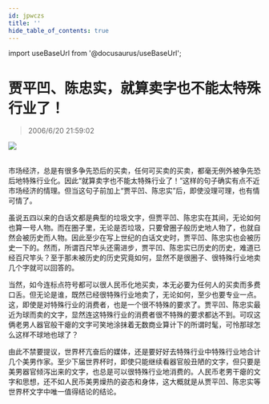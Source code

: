 ```yaml
---
id: jpwczs
title: ''
hide_table_of_contents: true
---
```


import useBaseUrl from '@docusaurus/useBaseUrl';

# 贾平凹、陈忠实，就算卖字也不能太特殊行业了！

> 2006/6/20 21:59:02

<div style={{textAlign: 'center'}}>
<img src={useBaseUrl('/img/essays/jpwczs/1.jpeg')} /><br/><br/>
</div>

市场经济，总是有很多争先恐后的买卖，任何可买卖的买卖，都毫无例外被争先恐后地特殊行业化。因此“就算卖字也不能太特殊行业了！”这样的句子确实有点不近市场经济的情理。但当这句子前加上“贾平凹、陈忠实”后，即使没理可理，也有情可情了。

虽说五四以来的白话文都是典型的垃圾文字，但贾平凹、陈忠实在其间，无论如何也算一号人物。而在圈子里，无论是否垃圾，只要曾圈子般历史地人物了，也就自然会被历史而人物。因此至少在写上世纪的白话文史时，贾平凹、陈忠实也会被历史一下的。然而，所谓百尺竿头还需进步，贾平凹、陈忠实已历史的历史，难道已经百尺竿头？至于那未被历史的历史究竟如何，显然不是很圈子、很特殊行业地卖几个字就可以回答的。

当然，如今连标点符号都可以很人民币化地买卖，本无必要为任何人的买卖而多费口舌。但无论是谁，既然已经很特殊行业地卖了，无论如何，至少也要专业一点。这，即使是对特殊行业的消费者，也是一个很不特殊的要求了。贾平凹、陈忠实最近为球而卖的文字，显然连这特殊行业的消费者很不特殊的要求都达不到。可叹这俩老男人器官般干瘪的文字可笑地涂抹着无数商业算计下的所谓时髦，可怜那球怎么这样不球地也球了？

由此不禁要提议，世界杯亢奋后的媒体，还是要好好去特殊行业中特殊行业地合计几个美男作家。至少下届世界杯时，即使只能继续看器官般丑陋的文字，但只要是美男器官倾泻出来的文字，也总是可以很特殊行业地消费的。人民币老男干瘪的文字和思想，还不如人民币美男燥热的姿态和身体，这大概就是从贾平凹、陈忠实等世界杯文字中唯一值得结论的结论。